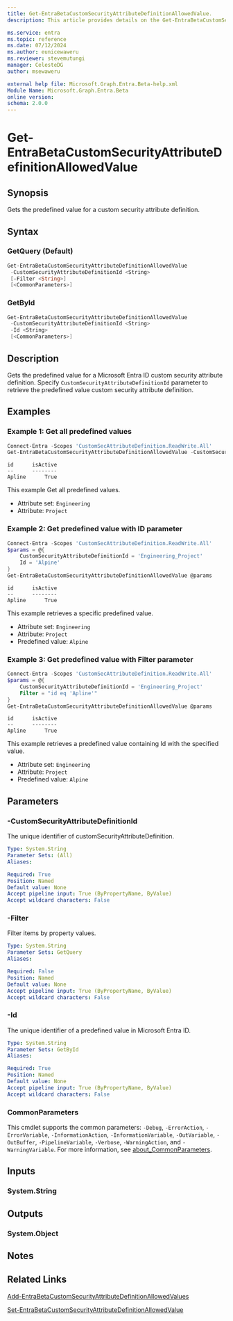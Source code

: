 ```yaml
---
title: Get-EntraBetaCustomSecurityAttributeDefinitionAllowedValue.
description: This article provides details on the Get-EntraBetaCustomSecurityAttributeDefinitionAllowedValue command.

ms.service: entra
ms.topic: reference
ms.date: 07/12/2024
ms.author: eunicewaweru
ms.reviewer: stevemutungi
manager: CelesteDG
author: msewaweru

external help file: Microsoft.Graph.Entra.Beta-help.xml
Module Name: Microsoft.Graph.Entra.Beta
online version:
schema: 2.0.0
---
```


# Get-EntraBetaCustomSecurityAttributeDefinitionAllowedValue

## Synopsis

Gets the predefined value for a custom security attribute definition.

## Syntax

### GetQuery (Default)

```powershell
Get-EntraBetaCustomSecurityAttributeDefinitionAllowedValue 
 -CustomSecurityAttributeDefinitionId <String> 
 [-Filter <String>]
 [<CommonParameters>]
```

### GetById

```powershell
Get-EntraBetaCustomSecurityAttributeDefinitionAllowedValue 
 -CustomSecurityAttributeDefinitionId <String>
 -Id <String> 
 [<CommonParameters>]
```

## Description

Gets the predefined value for a Microsoft Entra ID custom security attribute definition. Specify `CustomSecurityAttributeDefinitionId` parameter to retrieve the predefined value custom security attribute definition.

## Examples

### Example 1: Get all predefined values

```powershell
Connect-Entra -Scopes 'CustomSecAttributeDefinition.ReadWrite.All'
Get-EntraBetaCustomSecurityAttributeDefinitionAllowedValue -CustomSecurityAttributeDefinitionId 'Engineering_Project'
```

```output
id      isActive
--      --------
Apline      True
```

This example Get all predefined values.

- Attribute set: `Engineering`
- Attribute: `Project`

### Example 2: Get predefined value with ID parameter

```powershell
Connect-Entra -Scopes 'CustomSecAttributeDefinition.ReadWrite.All'
$params = @{
    CustomSecurityAttributeDefinitionId = 'Engineering_Project'
    Id = 'Alpine'
}
Get-EntraBetaCustomSecurityAttributeDefinitionAllowedValue @params
```

```output
id      isActive
--      --------
Apline      True
```

This example retrieves a specific predefined value.

- Attribute set: `Engineering`
- Attribute: `Project`
- Predefined value: `Alpine`

### Example 3: Get predefined value with Filter parameter

```powershell
Connect-Entra -Scopes 'CustomSecAttributeDefinition.ReadWrite.All'
$params = @{
    CustomSecurityAttributeDefinitionId = 'Engineering_Project'
    Filter = "id eq 'Apline'"
}
Get-EntraBetaCustomSecurityAttributeDefinitionAllowedValue @params
```

```output
id      isActive
--      --------
Apline      True
```

This example retrieves a predefined value containing Id with the specified value.

- Attribute set: `Engineering`
- Attribute: `Project`
- Predefined value: `Alpine`

## Parameters

### -CustomSecurityAttributeDefinitionId

The unique identifier of customSecurityAttributeDefinition.

```yaml
Type: System.String
Parameter Sets: (All)
Aliases:

Required: True
Position: Named
Default value: None
Accept pipeline input: True (ByPropertyName, ByValue)
Accept wildcard characters: False
```

### -Filter

Filter items by property values.

```yaml
Type: System.String
Parameter Sets: GetQuery
Aliases:

Required: False
Position: Named
Default value: None
Accept pipeline input: True (ByPropertyName, ByValue)
Accept wildcard characters: False
```

### -Id

The unique identifier of a predefined value in Microsoft Entra ID.

```yaml
Type: System.String
Parameter Sets: GetById
Aliases:

Required: True
Position: Named
Default value: None
Accept pipeline input: True (ByPropertyName, ByValue)
Accept wildcard characters: False
```

### CommonParameters

This cmdlet supports the common parameters: `-Debug`, `-ErrorAction`, `-ErrorVariable`, `-InformationAction`, `-InformationVariable`, `-OutVariable`, `-OutBuffer`, `-PipelineVariable`, `-Verbose`, `-WarningAction`, and `-WarningVariable`. For more information, see [about_CommonParameters](https://go.microsoft.com/fwlink/?LinkID=113216).

## Inputs

### System.String

## Outputs

### System.Object

## Notes

## Related Links

[Add-EntraBetaCustomSecurityAttributeDefinitionAllowedValues](Add-EntraBetaCustomSecurityAttributeDefinitionAllowedValues.md)

[Set-EntraBetaCustomSecurityAttributeDefinitionAllowedValue](Set-EntraBetaCustomSecurityAttributeDefinitionAllowedValue.md)
